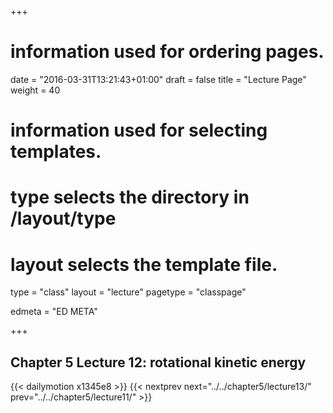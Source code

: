 +++
# information used for ordering pages.
date = "2016-03-31T13:21:43+01:00"
draft = false
title = "Lecture Page"
weight = 40

# information used for selecting templates.
# type selects the directory in /layout/type
# layout selects the template file.

type   = "class"
layout = "lecture"
pagetype = "classpage"





edmeta = "ED META"

+++
## Chapter 5 Lecture 12: rotational kinetic energy
{{< dailymotion x1345e8 >}}
{{< nextprev next="../../chapter5/lecture13/"     prev="../../chapter5/lecture11/"  >}}

